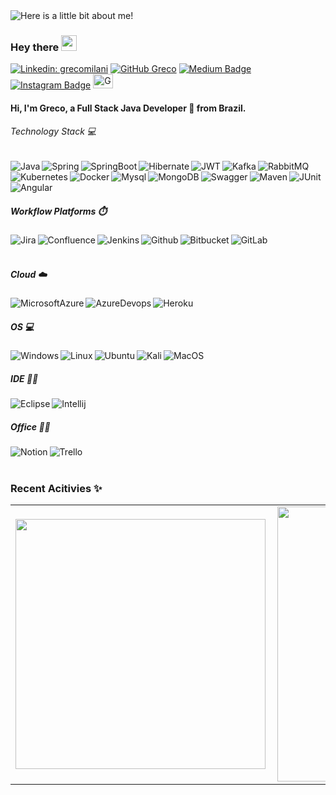 <img src="https://github.com/GrecoLima/grecolima/blob/main/GrecoMilani.gif" alt="Here is a little bit about me!">


### Hey there <img src="https://media.giphy.com/media/hvRJCLFzcasrR4ia7z/giphy.gif" width="25px">

[![Linkedin: grecomilani](https://img.shields.io/badge/-grecomilani-blue?style=flat-square&logo=Linkedin&logoColor=white&link=https://www.linkedin.com/in/grecomilani/)](https://www.linkedin.com/in/grecomilani/)
[![GitHub Greco](https://img.shields.io/github/followers/grecolima?label=follow&style=social)](https://github.com/grecolima)
[![Medium Badge](https://img.shields.io/badge/-Medium-000?style=flat&logo=Medium&logoColor=white)](https://medium.com/@grecolima)
[![Instagram Badge](https://img.shields.io/badge/-Instagram-C13584?style=flat&logo=Instagram&logoColor=white)](https://www.instagram.com/greco.mln/)
<a href="https://dev.to/grecolima">
  <img src="https://d2fltix0v2e0sb.cloudfront.net/dev-badge.svg" alt="Grecolima's DEV Community Profile" height="23" width="32">
</a>

#### Hi, I'm Greco, a Full Stack Java Developer 🚀 from Brazil. 

 ###### Technology Stack 💻
 

<img align="left" alt="Java" src="https://img.shields.io/badge/Java-ED8B00?style=for-the-badge&logo=java&logoColor=white"/>

<img align="left" alt="Spring" src="https://img.shields.io/badge/Spring-6DB33F?style=for-the-badge&logo=spring&logoColor=white"/>

<img align="left" alt="SpringBoot" src="https://img.shields.io/badge/Spring_Boot-F2F4F9?style=for-the-badge&logo=spring-boot"/>

<img align="left" alt="Hibernate" src="https://img.shields.io/badge/Hibernate-59666C?style=for-the-badge&logo=Hibernate&logoColor=white"/>

<img align="left" alt="JWT" src="https://img.shields.io/badge/JWT-000000?style=for-the-badge&logo=JSON%20web%20tokens&logoColor=white" />

<img align="left" alt="Kafka" src="https://img.shields.io/badge/Apache_Kafka-231F20?style=for-the-badge&logo=apache-kafka&logoColor=white" />

<img align="left" alt="RabbitMQ" src="https://img.shields.io/badge/rabbitmq-%23FF6600.svg?&style=for-the-badge&logo=rabbitmq&logoColor=white" />

<img align="left" alt="Kubernetes" src="https://img.shields.io/badge/kubernetes-326ce5.svg?&style=for-the-badge&logo=kubernetes&logoColor=white" />

<img align="left" alt="Docker" src="https://img.shields.io/badge/Docker-2CA5E0?style=for-the-badge&logo=docker&logoColor=white" />

<img align="left" alt="Mysql" src="https://img.shields.io/badge/MySQL-005C84?style=for-the-badge&logo=mysql&logoColor=white" />

<img align="left" alt="MongoDB" src="https://img.shields.io/badge/MongoDB-4EA94B?style=for-the-badge&logo=mongodb&logoColor=white" />

<img align="left" alt="Swagger" src="https://img.shields.io/badge/Swagger-85EA2D?style=for-the-badge&logo=Swagger&logoColor=white"/>

<img align="left" alt="Maven" src="https://img.shields.io/badge/apache_maven-C71A36?style=for-the-badge&logo=apachemaven&logoColor=white"/>

<img align="left" alt="JUnit" src="https://img.shields.io/badge/Junit5-25A162?style=for-the-badge&logo=junit5&logoColor=white"/>


<img align="left" alt="Angular" src="https://img.shields.io/badge/Angular-DD0031?style=for-the-badge&logo=angular&logoColor=white" />

<br/><br/>
<br/>

##### Workflow Platforms ⏱️

 <img align="left" alt="Jira" src="https://img.shields.io/badge/Jira-0052CC?style=for-the-badge&logo=Jira&logoColor=white
"/>

 <img align="left" alt="Confluence" src="https://img.shields.io/badge/confluence-%23172BF4.svg?style=for-the-badge&logo=confluence&logoColor=white"/>

 <img align="left" alt="Jenkins" src="https://img.shields.io/badge/Jenkins-D24939?style=for-the-badge&logo=Jenkins&logoColor=white"/>

 <img align="left" alt="Github" src="https://img.shields.io/badge/github-%23121011.svg?style=for-the-badge&logo=github&logoColor=white">


 <img align="left" alt="Bitbucket" src="https://img.shields.io/badge/bitbucket-%230047B3.svg?style=for-the-badge&logo=bitbucket&logoColor=white">

<img align="left" alt="GitLab" src="https://img.shields.io/badge/gitlab-%23181717.svg?style=for-the-badge&logo=gitlab&logoColor=white">


<br/>
<br/>

##### Cloud :cloud:

 <img align="left" alt="MicrosoftAzure" src="https://img.shields.io/badge/microsoft%20azure-0089D6?style=for-the-badge&logo=microsoft-azure&logoColor=white"/>

 <img align="left" alt="AzureDevops" src="https://img.shields.io/badge/Azure_DevOps-0078D7?style=for-the-badge&logo=azure-devops&logoColor=white"/>

 <img align="left" alt="Heroku" src="https://img.shields.io/badge/Heroku-430098?style=for-the-badge&logo=heroku&logoColor=white"/>

<br/>

##### OS 💻

<img align="left" alt="Windows" src="https://img.shields.io/badge/Windows-0078D6?style=for-the-badge&logo=windows&logoColor=white"/>

<img align="left" alt="Linux" src="https://img.shields.io/badge/Linux-FCC624?style=for-the-badge&logo=linux&logoColor=black"/>

<img align="left" alt="Ubuntu" src="https://img.shields.io/badge/Ubuntu-E95420?style=for-the-badge&logo=ubuntu&logoColor=white"/>

<img align="left" alt="Kali" src="https://img.shields.io/badge/Kali_Linux-557C94?style=for-the-badge&logo=kali-linux&logoColor=white"/>

<img align="left" alt="MacOS" src="https://img.shields.io/badge/mac%20os-000000?style=for-the-badge&logo=apple&logoColor=white"/>

<br/>

##### IDE 👩‍💻 

<img align="left" alt="Eclipse" src="https://img.shields.io/badge/Eclipse-2C2255?style=for-the-badge&logo=eclipse&logoColor=white"/>

<img align="left" alt="Intellij" src="https://img.shields.io/badge/IntelliJIDEA-000000.svg?style=for-the-badge&logo=intellij-idea&logoColor=white"/>

<br/>

##### Office 👨‍💻

<img align="left" alt="Notion" src="https://img.shields.io/badge/Notion-000000?style=for-the-badge&logo=notion&logoColor=white"/>

<img align="left" alt="Trello" src="https://img.shields.io/badge/Trello-0052CC?style=for-the-badge&logo=trello&logoColor=white"/>

<br/>
<br/>


### Recent Acitivies ✨
<center>
<table>
  <tr>
      <td><img width="400px" align="left" src="https://github-readme-stats.vercel.app/api/top-langs/?username=grecolima&hide=html&layout=compact&theme=dark" /></td>
      <td><img width="440px" align="left" src="https://github-readme-stats.vercel.app/api?username=grecolima&theme=dark&show_icons=true" /></td>
  </tr>  
